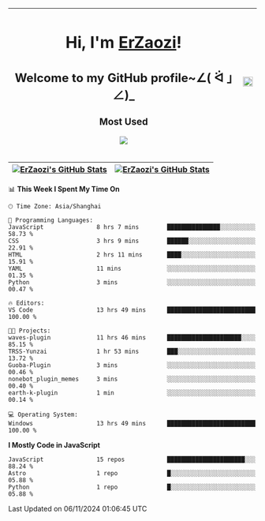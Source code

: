 |<h1>Hi, I'm <a href="https://github.com/erzaozi">ErZaozi</a>! </h1><h2>Welcome to my GitHub profile~∠( ᐛ 」∠)_</h2><p><h3>Most Used</h3><img src="https://skillicons.dev/icons?i=github,vscode,visualstudio,ubuntu,postman,pycharm,webstorm,git,docker"></p>|<img decoding="async" align=center src="https://cdn.jsdelivr.net/gh/erzaozi/erzaozi/image.gif" width="100%">|
| ----- | ----- |

| <a href="https://github.com/erzaozi"><img align="center" src="https://github-readme-stats.vercel.app/api/top-langs/?username=erzaozi&title_color=44cef6&text_color=4b5cc4&icon_color=2bbc8a&bg_color=white&langs_count=4&hide_border=true" alt="ErZaozi's GitHub Stats" /></a> | <a href="https://github.com/erzaozi"><img align="center" src="https://github-readme-stats.vercel.app/api?username=erzaozi&show_icons=true&line_height=27&count_private=true&title_color=44cef6&text_color=4b5cc4&icon_color=2bbc8a&bg_color=white&hide_border=true" alt="ErZaozi's GitHub Stats" /></a> |
| ----- | ----- |
<!--START_SECTION:waka-->
📊 **This Week I Spent My Time On** 

```text
🕑︎ Time Zone: Asia/Shanghai

💬 Programming Languages: 
JavaScript               8 hrs 7 mins        ███████████████░░░░░░░░░░   58.73 % 
CSS                      3 hrs 9 mins        ██████░░░░░░░░░░░░░░░░░░░   22.91 % 
HTML                     2 hrs 11 mins       ████░░░░░░░░░░░░░░░░░░░░░   15.91 % 
YAML                     11 mins             ░░░░░░░░░░░░░░░░░░░░░░░░░   01.35 % 
Python                   3 mins              ░░░░░░░░░░░░░░░░░░░░░░░░░   00.47 % 

🔥 Editors: 
VS Code                  13 hrs 49 mins      █████████████████████████   100.00 % 

🐱‍💻 Projects: 
waves-plugin             11 hrs 46 mins      █████████████████████░░░░   85.15 % 
TRSS-Yunzai              1 hr 53 mins        ███░░░░░░░░░░░░░░░░░░░░░░   13.72 % 
Guoba-Plugin             3 mins              ░░░░░░░░░░░░░░░░░░░░░░░░░   00.46 % 
nonebot_plugin_memes     3 mins              ░░░░░░░░░░░░░░░░░░░░░░░░░   00.40 % 
earth-k-plugin           1 min               ░░░░░░░░░░░░░░░░░░░░░░░░░   00.14 % 

💻 Operating System: 
Windows                  13 hrs 49 mins      █████████████████████████   100.00 % 
```

**I Mostly Code in JavaScript** 

```text
JavaScript               15 repos            ██████████████████████░░░   88.24 % 
Astro                    1 repo              █░░░░░░░░░░░░░░░░░░░░░░░░   05.88 % 
Python                   1 repo              █░░░░░░░░░░░░░░░░░░░░░░░░   05.88 % 
```




 Last Updated on 06/11/2024 01:06:45 UTC
<!--END_SECTION:waka-->
